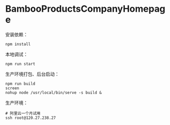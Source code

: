 # BambooProductsCompanyHomepage

安装依赖：
```
npm install
```

本地调试：
```
npm run start
```

生产环境打包、后台启动：
```
npm run build
screen
nohup node /usr/local/bin/serve -s build &
```

生产环境：
```
# 阿里云一个月试用
ssh root@120.27.238.27
```